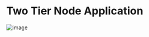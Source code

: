 # Two Tier Node Application

![image](https://github.com/soumen321/two-tier-node-app/assets/2536037/f721a2d1-4642-489e-b39d-00d673142f6a)


